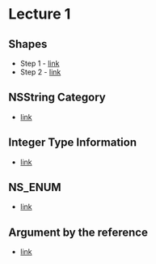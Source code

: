 # Lecture 1
  ## Shapes
  - Step 1 - [link](https://github.com/slizhevskyv/rsschool-lecture-tasks/tree/lecture1-shapes-step-1)
  - Step 2 - [link](https://github.com/slizhevskyv/rsschool-lecture-tasks/tree/lecture1-shapes-step-2)
  ## NSString Category
  - [link](https://github.com/slizhevskyv/rsschool-lecture-tasks/tree/lecture1-nsstring-category)
  ## Integer Type Information
  - [link](https://github.com/slizhevskyv/rsschool-lecture-tasks/tree/lecture1-integer-type-information)
  ## NS_ENUM
  - [link](https://github.com/slizhevskyv/rsschool-lecture-tasks/tree/lecture1-ns-enum)
  ## Argument by the reference
  - [link](https://github.com/slizhevskyv/rsschool-lecture-tasks/tree/lecture1-argument-by-reference)
